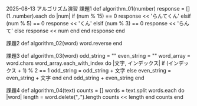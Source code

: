 2025-08-13
アルゴリズム演習
課題1
def algorithm_01(number)
  response = []
  (1..number).each do |num|
    if (num % 15) == 0
      response << 'らんてくん'
    elsif (num % 5) == 0
      response << 'くん'
    elsif (num % 3) == 0
      response << 'らんて'
    else
      response << num
    end
  end
  response
end

課題2
def algorithm_02(word)
  word.reverse
end

課題3
def algorithm_03(word)
  odd_string = ""
  even_string = ""
  word_array = word.chars
  word_array.each_with_index do |文字, インデックス|
    if (インデックス + 1) % 2 == 1
      odd_string = odd_string + 文字
    else
      even_string = even_string + 文字
    end
  end
  odd_string + even_string
end

課題4
def algorithm_04(text)
  counts = [] 
  words = text.split
  words.each do |word|
  length = word.delete(",.").length
  counts << length
  end
  counts
end
